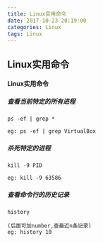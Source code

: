 ```yaml
---
title: Linux实用命令
date: 2017-10-23 20:19:00
categories: Linux
tags: Linux
---
```

## Linux实用命令

#### Linux实用命令

##### 查看当前特定的所有进程

```
ps -ef | grep *

eg: ps -ef | grep VirtualBox
```
##### 杀死特定的进程

```
kill -9 PID

eg: kill -9 63586
```

<!--more-->


##### 查看命令行的历史记录

```
history

(后面可加number,查最近n条记录)
eg: history 10
```